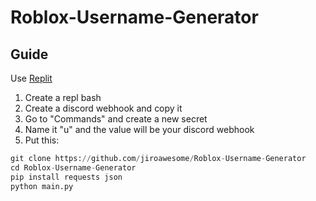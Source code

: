 # Roblox-Username-Generator

## Guide

Use [Replit](https://replit.com)

1. Create a repl bash
2. Create a discord webhook and copy it
3. Go to "Commands" and create a new secret
4. Name it "u" and the value will be your discord webhook
5. Put this:
```py
git clone https://github.com/jiroawesome/Roblox-Username-Generator
cd Roblox-Username-Generator
pip install requests json
python main.py
```
